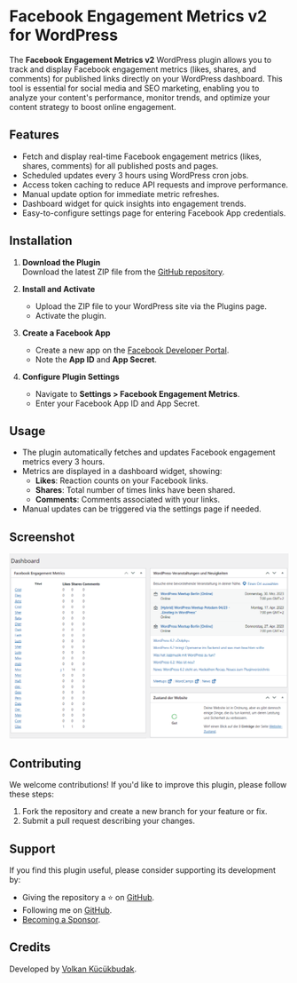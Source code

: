 # Facebook Engagement Metrics v2 for WordPress

The **Facebook Engagement Metrics v2** WordPress plugin allows you to track and display Facebook engagement metrics (likes, shares, and comments) for published links directly on your WordPress dashboard. This tool is essential for social media and SEO marketing, enabling you to analyze your content's performance, monitor trends, and optimize your content strategy to boost online engagement.

## Features

- Fetch and display real-time Facebook engagement metrics (likes, shares, comments) for all published posts and pages.
- Scheduled updates every 3 hours using WordPress cron jobs.
- Access token caching to reduce API requests and improve performance.
- Manual update option for immediate metric refreshes.
- Dashboard widget for quick insights into engagement trends.
- Easy-to-configure settings page for entering Facebook App credentials.

## Installation

1. **Download the Plugin**  
   Download the latest ZIP file from the [GitHub repository](https://github.com/VolkanSah/WP-Facebook-Engagement-Metrics/).

2. **Install and Activate**  
   - Upload the ZIP file to your WordPress site via the Plugins page.
   - Activate the plugin.

3. **Create a Facebook App**  
   - Create a new app on the [Facebook Developer Portal](https://developers.facebook.com/docs/apps/register/).
   - Note the **App ID** and **App Secret**.

4. **Configure Plugin Settings**  
   - Navigate to **Settings > Facebook Engagement Metrics**.
   - Enter your Facebook App ID and App Secret.

## Usage

- The plugin automatically fetches and updates Facebook engagement metrics every 3 hours.
- Metrics are displayed in a dashboard widget, showing:
  - **Likes**: Reaction counts on your Facebook links.
  - **Shares**: Total number of times links have been shared.
  - **Comments**: Comments associated with your links.
- Manual updates can be triggered via the settings page if needed.

## Screenshot

![Facebook Engagement Metrics Dashboard Widget](facebook-metrics-dash.png)

## Contributing

We welcome contributions! If you'd like to improve this plugin, please follow these steps:
1. Fork the repository and create a new branch for your feature or fix.
2. Submit a pull request describing your changes.

## Support

If you find this plugin useful, please consider supporting its development by:
- Giving the repository a :star: on [GitHub](https://github.com/VolkanSah/).
- Following me on [GitHub](https://github.com/VolkanSah/).
- [Becoming a Sponsor](https://github.com/sponsors/volkansah).

## Credits
Developed by [Volkan Kücükbudak](https://github.com/VolkanSah).

